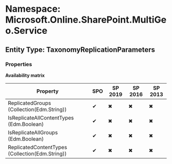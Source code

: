# Namespace: Microsoft.Online.SharePoint.MultiGeo.Service
## Entity Type: TaxonomyReplicationParameters

### Properties

**Availability matrix**

Property | SPO | SP 2019 | SP 2016 | SP 2013
----------|-----|---------|---------|--------
ReplicatedGroups (Collection(Edm.String)) | ✔ | ✖ | ✖ | ✖
IsReplicateAllContentTypes (Edm.Boolean) | ✔ | ✖ | ✖ | ✖
IsReplicateAllGroups (Edm.Boolean) | ✔ | ✖ | ✖ | ✖
ReplicatedContentTypes (Collection(Edm.String)) | ✔ | ✖ | ✖ | ✖

